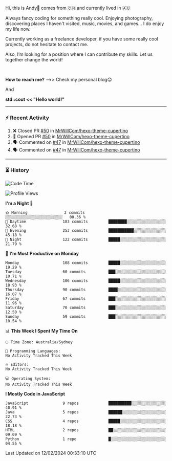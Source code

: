 Hi, this is Andy👋 comes from :cn: and currently lived in 🇦🇺

Always fancy coding for something really cool. Enjoying photography, discovering places I haven't visited, music, movies, and games... I do enjoy my life now.

Currently working as a freelance developer, if you have some really cool projects, do not hesitate to contact me.

Also, I’m looking for a position where I can contribute my skills. Let us together change the world!

<br>

<b>How to reach me?</b> -->> Check my personal blog😊

And

**std::cout << "Hello world!"**

---

### ⚡ Recent Activity
<!--START_SECTION:activity-->
1. ❌ Closed PR [#50](https://github.com/MrWillCom/hexo-theme-cupertino/pull/50) in [MrWillCom/hexo-theme-cupertino](https://github.com/MrWillCom/hexo-theme-cupertino)
2. 💪 Opened PR [#50](https://github.com/MrWillCom/hexo-theme-cupertino/pull/50) in [MrWillCom/hexo-theme-cupertino](https://github.com/MrWillCom/hexo-theme-cupertino)
3. 🗣 Commented on [#47](https://github.com/MrWillCom/hexo-theme-cupertino/issues/47#issuecomment-1879639014) in [MrWillCom/hexo-theme-cupertino](https://github.com/MrWillCom/hexo-theme-cupertino)
4. 🗣 Commented on [#47](https://github.com/MrWillCom/hexo-theme-cupertino/issues/47#issuecomment-1879638108) in [MrWillCom/hexo-theme-cupertino](https://github.com/MrWillCom/hexo-theme-cupertino)
<!--END_SECTION:activity-->

---

### ⏳ History
<!--START_SECTION:waka-->
![Code Time](http://img.shields.io/badge/Code%20Time-215%20hrs%2022%20mins-blue)

![Profile Views](http://img.shields.io/badge/Profile%20Views-0-blue)

**I'm a Night 🦉** 

```text
🌞 Morning                2 commits           ░░░░░░░░░░░░░░░░░░░░░░░░░   00.36 % 
🌆 Daytime                183 commits         ████████░░░░░░░░░░░░░░░░░   32.68 % 
🌃 Evening                253 commits         ███████████░░░░░░░░░░░░░░   45.18 % 
🌙 Night                  122 commits         █████░░░░░░░░░░░░░░░░░░░░   21.79 % 
```
📅 **I'm Most Productive on Monday** 

```text
Monday                   108 commits         █████░░░░░░░░░░░░░░░░░░░░   19.29 % 
Tuesday                  60 commits          ███░░░░░░░░░░░░░░░░░░░░░░   10.71 % 
Wednesday                106 commits         █████░░░░░░░░░░░░░░░░░░░░   18.93 % 
Thursday                 90 commits          ████░░░░░░░░░░░░░░░░░░░░░   16.07 % 
Friday                   67 commits          ███░░░░░░░░░░░░░░░░░░░░░░   11.96 % 
Saturday                 70 commits          ███░░░░░░░░░░░░░░░░░░░░░░   12.50 % 
Sunday                   59 commits          ███░░░░░░░░░░░░░░░░░░░░░░   10.54 % 
```


📊 **This Week I Spent My Time On** 

```text
🕑︎ Time Zone: Australia/Sydney

💬 Programming Languages: 
No Activity Tracked This Week

🔥 Editors: 
No Activity Tracked This Week

💻 Operating System: 
No Activity Tracked This Week
```

**I Mostly Code in JavaScript** 

```text
JavaScript               9 repos             ██████████░░░░░░░░░░░░░░░   40.91 % 
Java                     5 repos             ██████░░░░░░░░░░░░░░░░░░░   22.73 % 
CSS                      4 repos             █████░░░░░░░░░░░░░░░░░░░░   18.18 % 
HTML                     2 repos             ██░░░░░░░░░░░░░░░░░░░░░░░   09.09 % 
Python                   1 repo              █░░░░░░░░░░░░░░░░░░░░░░░░   04.55 % 
```




 Last Updated on 12/02/2024 00:33:10 UTC
<!--END_SECTION:waka-->


<!---
JinchuanL/JinchuanL is a ✨ special ✨ repository because its `README.md` (this file) appears on your GitHub profile.
You can click the Preview link to take a look at your changes.
--->
